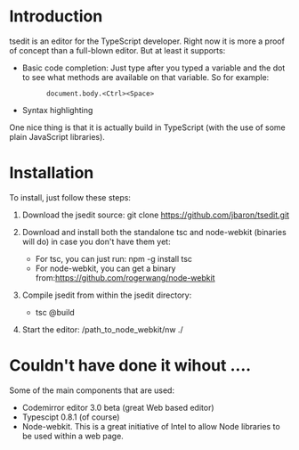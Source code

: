 Introduction
============
tsedit is an editor for the TypeScript developer. Right now it is more a proof of concept than a full-blown editor. But at least it supports:

- Basic code completion: Just type <Ctrl><Space> after you typed a variable and the dot to see what methods are available on that variable. So for example: 

            document.body.<Ctrl><Space> 

- Syntax highlighting


One nice thing is that it is actually build in TypeScript (with the use of some plain JavaScript libraries).


Installation
============
To install, just follow these steps:

1. Download the jsedit source: git clone https://github.com/jbaron/tsedit.git

2. Download and install both the standalone tsc and node-webkit (binaries will do) in case you don't have them yet:
     - For tsc, you can just run: npm -g install tsc
     - For node-webkit, you can get a binary from:https://github.com/rogerwang/node-webkit


3. Compile jsedit from within the jsedit directory:
      - tsc @build

4. Start the editor: /path_to_node_webkit/nw ./
   

Couldn't have done it wihout ....
==========================================
Some of the main components that are used:

- Codemirror editor 3.0 beta (great Web based editor)
- Typescipt 0.8.1 (of course)
- Node-webkit. This is a great initiative of Intel to allow Node libraries to be used within a web page.


